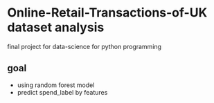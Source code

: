 # Online-Retail-Transactions-of-UK dataset analysis
  final project for data-science for python programming

## goal
- using random forest model
- predict spend_label by features
  
  
